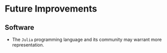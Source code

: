 # Future Improvements

## Software

- The `Julia` programming language and its community may warrant more representation.

